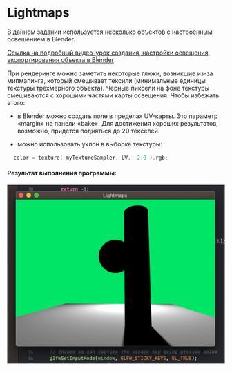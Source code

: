 # Lightmaps

В данном задании используется несколько объектов с настроенным освещением в Blender. 

[Ссылка на подробный видео-урок создания, настройки освещения, экспортирования объекта в Blender](https://vimeo.com/24359223)

При рендеринге можно заметить некоторые глюки, возникшие из-за мипмапинга, который смешивает тексили (минимальные единицы текстуры трёхмерного объекта). Черные пиксели на фоне текстуры смешиваются с хорошими частями карты освещения. Чтобы избежать этого:

- в Blender можно создать поле в пределах UV-карты. Это параметр «margin» на панели «bake». Для достижения хороших результатов, возможно, придется подняться до 20 текселей.

- можно использовать уклон в выборке текстуры:
```c++
  color = texture( myTextureSampler, UV, -2.0 ).rgb;
```
#### Результат выполнения программы:

![](https://github.com/Yalkinzsun/OpenGL/blob/master/screenshots/15.png)
